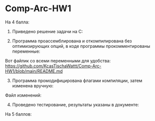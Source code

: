 # Comp-Arc-HW1

На 4 балла:
1. Приведено решение задачи на С:

2. Программа проассемблирована и откомпилирована без оптимизирующих опций, в коде программы прокомментированы переменные:

  Вот файлик со всеми переменными для удобства:
  https://github.com/KcasTischaWattt/Comp-Arc-HW1/blob/main/README.md

3. Программа промодифицирована флагами компиляции, затем изменена вручную:

  Файл изменений:
  
4. Проведено тестирование, результаты указаны в документе:

На 5 баллов:
